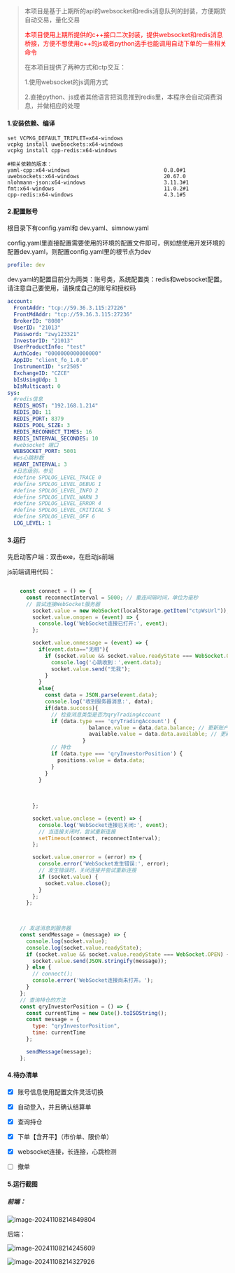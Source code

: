 > 本项目是基于上期所的api的websocket和redis消息队列的封装，方便期货自动交易，量化交易
>
> 
>
> <font color="red">本项目使用上期所提供的c++接口二次封装，提供websocket和redis消息桥接，方便不想使用c++的js或者python选手也能调用自动下单的一些相关命令</font>
>
> 在本项目提供了两种方式和ctp交互：
>
> 1.使用websocket的js调用方式
>
> 2.直接python、js或者其他语言把消息推到redis里，本程序会自动消费消息，并做相应的处理



#### 1.安装依赖、编译

```shell
set VCPKG_DEFAULT_TRIPLET=x64-windows
vcpkg install uwebsockets:x64-windows
vcpkg install cpp-redis:x64-windows
```



```shell
#相关依赖的版本：
yaml-cpp:x64-windows                              0.8.0#1
uwebsockets:x64-windows                           20.67.0
nlohmann-json:x64-windows                         3.11.3#1
fmt:x64-windows                                   11.0.2#1
cpp-redis:x64-windows                             4.3.1#5
```




#### 2.配置账号

根目录下有config.yaml和 dev.yaml、simnow.yaml

config.yaml里直接配置需要使用的环境的配置文件即可，例如想使用开发环境的配置dev.yaml，则配置config.yaml里的根节点为dev
```yaml
profile: dev
```

dev.yaml的配置目前分为两类：账号类，系统配置类：redis和websocket配置。请注意自己要使用，请换成自己的账号和授权码

```yaml
account:
  FrontAddr: "tcp://59.36.3.115:27226"
  FrontMdAddr: "tcp://59.36.3.115:27236"
  BrokerID: "8080"
  UserID: "21013"
  Password: "zwy123321"
  InvestorID: "21013"
  UserProductInfo: "test"
  AuthCode: "0000000000000000"
  AppID: "client_fo_1.0.0"
  InstrumentID: "sr2505"
  ExchangeID: "CZCE"
  bIsUsingUdp: 1
  bIsMulticast: 0
sys:
  #redis信息
  REDIS_HOST: "192.168.1.214"
  REDIS_DB: 11
  REDIS_PORT: 8379
  REDIS_POOL_SIZE: 3
  REDIS_RECONNECT_TIMES: 16
  REDIS_INTERVAL_SECONDES: 10
  #websocket 端口
  WEBSOCKET_PORT: 5001
  #ws心跳秒数
  HEART_INTERVAL: 3
  #日志级别，参见
  #define SPDLOG_LEVEL_TRACE 0
  #define SPDLOG_LEVEL_DEBUG 1
  #define SPDLOG_LEVEL_INFO 2
  #define SPDLOG_LEVEL_WARN 3
  #define SPDLOG_LEVEL_ERROR 4
  #define SPDLOG_LEVEL_CRITICAL 5
  #define SPDLOG_LEVEL_OFF 6
  LOG_LEVEL: 1
```



#### 3.运行

先启动客户端：双击exe，在启动js前端

js前端调用代码：

```js

    const connect = () => {
      const reconnectInterval = 5000; // 重连间隔时间，单位为毫秒
      // 尝试连接WebSocket服务器
        socket.value = new WebSocket(localStorage.getItem("ctpWsUrl"));
        socket.value.onopen = (event) => {
          console.log('WebSocket连接已打开:', event);
        };

        socket.value.onmessage = (event) => {
          if(event.data=="无相"){
            if (socket.value && socket.value.readyState === WebSocket.OPEN) {
              console.log('心跳收到：',event.data);
              socket.value.send("无我");
            }
          }
          else{
            const data = JSON.parse(event.data);
            console.log('收到服务器消息:', data);
            if(data.success){
              // 检查消息类型是否为qryTradingAccount
              if (data.type === 'qryTradingAccount') {
                          balance.value = data.data.balance; // 更新账户余额
                          available.value = data.data.available; // 更新可用资金
                        }
              // 持仓
              if (data.type === 'qryInvestorPosition') {
                positions.value = data.data;
              }
            }
          }
        
          
          
        };

        socket.value.onclose = (event) => {
          console.log('WebSocket连接已关闭:', event);
          // 当连接关闭时，尝试重新连接
          setTimeout(connect, reconnectInterval);
        };

        socket.value.onerror = (error) => {
          console.error('WebSocket发生错误:', error);
          // 发生错误时，关闭连接并尝试重新连接
          if (socket.value) {
            socket.value.close();
          }
        };
      };


    
    // 发送消息到服务器
    const sendMessage = (message) => {
      console.log(socket.value);
      console.log(socket.value.readyState);
      if (socket.value && socket.value.readyState === WebSocket.OPEN) {
        socket.value.send(JSON.stringify(message));
      } else {
        // connect();
        console.error('WebSocket连接尚未打开。');
      }
    };
    // 查询持仓的方法
    const qryInvestorPosition = () => {
      const currentTime = new Date().toISOString();
      const message = {
        type: "qryInvestorPosition",
        time: currentTime
      };

      sendMessage(message);
    };

```





#### 4.待办清单

- [x] 账号信息使用配置文件灵活切换

- [x] 自动登入，并且确认结算单

- [x] 查询持仓

- [x] 下单【含开平】（市价单、限价单）

- [x] websocket连接，长连接，心跳检测

- [ ] 撤单

  

#### 5.运行截图

##### 前端：
![image-20241108214849804](images/image-20241108214849804.png)

后端：

![image-20241108214245609](images/image-20241108214245609.png)

![image-20241108214327926](images/image-20241108214327926.png)